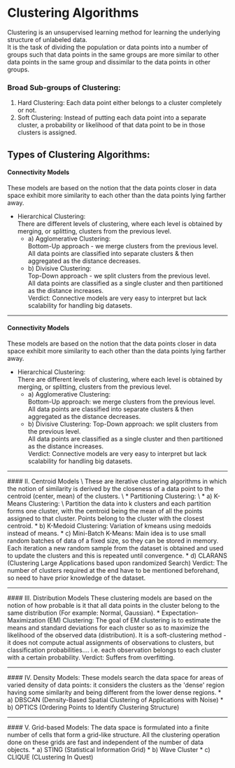 # Clustering Algorithms

Clustering is an unsupervised learning method for learning the underlying structure of unlabeled data. \
It is the task of dividing the population or data points into a number of groups such that data points in the same groups are more similar to other data points in the same group and dissimilar to the data points in other groups.

### Broad Sub-groups of Clustering:

1. Hard Clustering:
Each data point either belongs to a cluster completely or not. 
2. Soft Clustering:
Instead of putting each data point into a separate cluster, a probability or likelihood of that data point to be in those clusters is assigned.

## Types of Clustering Algorithms:
#### Connectivity Models 
These models are based on the notion that the data points closer in data space exhibit more similarity to each other than the data points lying farther away. 
  * Hierarchical Clustering: \
    There are different levels of clustering, where each level is obtained by merging, or splitting, clusters from the previous level.
      * a) Agglomerative Clustering: \
           Bottom-Up approach - we merge clusters from the previous level. \
           All data points are classified into separate clusters & then aggregated as the distance decreases.
      * b) Divisive Clustering: \
           Top-Down approach - we split clusters from the previous level. \
           All data points are classified as a single cluster and then partitioned as the distance increases. \
Verdict: Connective models are very easy to interpret but lack scalability for handling big datasets.
------------
#### Connectivity Models 
These models are based on the notion that the data points closer in data space exhibit more similarity to each other than the data points lying farther away. 
  * Hierarchical Clustering: \
    There are different levels of clustering, where each level is obtained by merging, or splitting, clusters from the previous level.
      * a) Agglomerative Clustering: \
           Bottom-Up approach: we merge clusters from the previous level. \
           All data points are classified into separate clusters & then aggregated as the distance decreases.
      * b) Divisive Clustering:
           Top-Down approach: we split clusters from the previous level. \
           All data points are classified as a single cluster and then partitioned as the distance increases. \
Verdict: Connective models are very easy to interpret but lack scalability for handling big datasets.
<hr>
#### II. Centroid Models \
These are iterative clustering algorithms in which the notion of similarity is derived by the closeness of a data point to the centroid (center, mean) of the clusters. \
  * Partitioning Clustering: \
    * a) K-Means Clustering: \
         Partition the data into k clusters and each partition forms one cluster, with the centroid being the mean of all the points assigned to that cluster. Points belong to the cluster with the closest centroid.
    * b) K-Medoid Clustering:
         Variation of kmeans using medoids instead of means.
    * c) Mini-Batch K-Means:
         Main idea is to use small random batches of data of a fixed size, so they can be stored in memory. Each iteration a new random sample from the dataset is obtained and used to update the clusters and this is repeated until convergence.
    * d) CLARANS (Clustering Large Applications based upon randomized Search) 
Verdict: The number of clusters required at the end have to be mentioned beforehand, so need to have prior knowledge of the dataset.
<hr>
#### III. Distribution Models
These clustering models are based on the notion of how probable is it that all data points in the cluster belong to the same distribution (For example: Normal, Gaussian). 
  * Expectation-Maximization (EM) Clustering:
    The goal of EM clustering is to estimate the means and standard deviations for each cluster so as to maximize the likelihood of the observed data (distribution). It is a soft-clustering method - it does not compute actual assignments of observations to clusters, but classification probabilities.... i.e. each observation belongs to each cluster with a certain probability.
Verdict: Suffers from overfitting. 
<hr>
#### IV. Density Models: 
These models search the data space for areas of varied density of data points: it considers the clusters as the 'dense' region having some similarity and being different from the lower dense regions.
  * a) DBSCAN (Density-Based Spatial Clustering of Applications with Noise)
  * b) OPTICS (Ordering Points to Identify Clustering Structure)
<hr>
#### V. Grid-based Models:
The data space is formulated into a finite number of cells that form a grid-like structure. All the clustering operation done on these grids are fast and independent of the number of data objects.
  * a) STING (Statistical Information Grid)
  * b) Wave Cluster
  * c) CLIQUE (CLustering In Quest)
 
